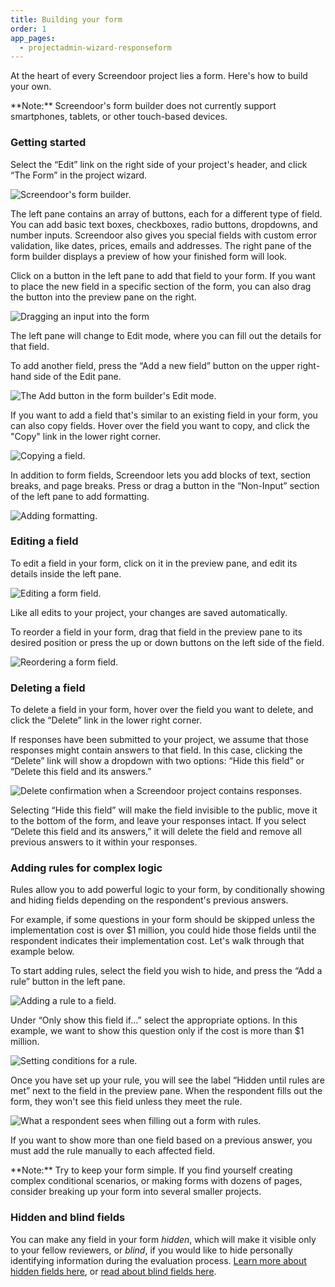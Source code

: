 ```yaml
---
title: Building your form
order: 1
app_pages:
  - projectadmin-wizard-responseform
---
```


At the heart of every Screendoor project lies a form. Here's how to build your own.

<div class='alert'>
    **Note:** Screendoor's form builder does not currently support smartphones, tablets, or other touch-based devices.
</div>

### Getting started

Select the &ldquo;Edit&rdquo; link on the right side of your project's header, and click &ldquo;The Form&rdquo; in the project wizard.

![Screendoor's form builder.](../images/formbuilder_1.png)

The left pane contains an array of buttons, each for a different type of field. You can add basic text boxes, checkboxes, radio buttons, dropdowns, and number inputs. Screendoor also gives you special fields with custom error validation, like dates, prices, emails and addresses. The right pane of the form builder displays a preview of how your finished form will look.

Click on a button in the left pane to add that field to your form. If you want to place the new field in a specific section of the form, you can also drag the button into the preview pane on the right.

![Dragging an input into the form](../images/formbuilder_2.gif)

The left pane will change to Edit mode, where you can fill out the details for that field.

To add another field, press the &ldquo;Add a new field&rdquo; button on the upper right-hand side of the Edit pane.

![The Add button in the form builder's Edit mode.](../images/formbuilder_3.png)

If you want to add a field that's similar to an existing field in your form, you can also copy fields. Hover over the field you want to copy, and click the "Copy" link in the lower right corner.

![Copying a field.](../images/formbuilder_4.png)

In addition to form fields, Screendoor lets you add blocks of text, section breaks, and page breaks. Press or drag a button in the &ldquo;Non-Input&rdquo; section of the left pane to add formatting.

![Adding formatting.](../images/formbuilder_5.png)

### Editing a field

To edit a field in your form, click on it in the preview pane, and edit its details inside the left pane.

![Editing a form field.](../images/formbuilder_6.png)

Like all edits to your project, your changes are saved automatically.

To reorder a field in your form, drag that field in the preview pane to its desired position or press the up or down buttons on the left side of the field.

![Reordering a form field.](../images/formbuilder_7.gif)

### Deleting a field

To delete a field in your form, hover over the field you want to delete, and click the &ldquo;Delete&rdquo; link in the lower right corner.

If responses have been submitted to your project, we assume that those responses might contain answers to that field. In this case, clicking the &ldquo;Delete&rdquo; link will show a dropdown with two options: &ldquo;Hide this field&rdquo; or &ldquo;Delete this field and its answers.&rdquo;

![Delete confirmation when a Screendoor project contains responses.](../images/formbuilder_8.png)

Selecting &ldquo;Hide this field&rdquo; will make the field invisible to the public, move it to the bottom of the form, and leave your responses intact. If you select &ldquo;Delete this field and its answers,&rdquo; it will delete the field and remove all previous answers to it within your responses.

### Adding rules for complex logic

Rules allow you to add powerful logic to your form, by conditionally showing and hiding fields depending on the respondent's previous answers.

For example, if some questions in your form should be skipped unless the implementation cost is over $1 million, you could hide those fields until the respondent indicates their implementation cost. Let's walk through that example below.

To start adding rules, select the field you wish to hide, and press the &ldquo;Add a rule&rdquo; button in the left pane.

![Adding a rule to a field.](../images/formbuilder_9.png)

Under &ldquo;Only show this field if&hellip;&rdquo; select the appropriate options. In this example, we want to show this question only if the cost is more than $1 million.

![Setting conditions for a rule.](../images/formbuilder_10.png)

Once you have set up your rule, you will see the label &ldquo;Hidden until rules are met&rdquo; next to the field in the preview pane. When the respondent fills out the form, they won't see this field unless they meet the rule.

![What a respondent sees when filling out a form with rules.](../images/formbuilder_11.gif)

If you want to show more than one field based on a previous answer, you must add the rule manually to each affected field.

<div class='alert'>
    **Note:** Try to keep your form simple. If you find yourself creating complex conditional scenarios, or making forms with dozens of pages, consider breaking up your form into several smaller projects.
</div>

### Hidden and blind fields

You can make any field in your form _hidden_, which will make it visible only to your fellow reviewers, or _blind_, if you would like to hide personally identifying information during the evaluation process. [Learn more about hidden fields here](/articles/screendoor/evaluation/hidden_fields.html), or [read about blind fields here](/articles/screendoor/evaluation/removing_bias.html).
